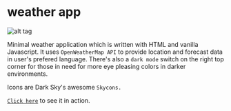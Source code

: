 # weather app
![alt tag](https://i.imgur.com/RWvd9M2.png "this is just a screenshot")

Minimal weather application which is written with HTML and vanilla Javascript. It uses `OpenWeatherMap API` to provide location and forecast data in user's prefered language. There's also a `dark mode` switch on the right top corner for those in need for more eye pleasing colors in darker environments.

Icons are Dark Sky's awesome `Skycons.`

<a href="https://petrirh1.github.io/weather-app/" title="weather-app">`Click here`</a> to see it in action.
